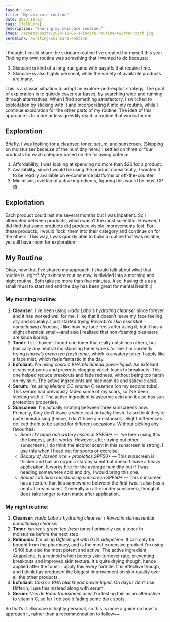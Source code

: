 ```yaml
---
layout: post
title: "My skincare routine"
date: 2023-12-05
tags: [folklore]
description: "Sharing my skincare routine."
image: /assets/posts/2023-12-05-skincare-routine/twitter-card.jpg
permalink: /writing/skincare-routine
---
```


I thought I could share the skincare routine I’ve created for myself this year. Finding my own routine was something that I wanted to do because:

1. Skincare is kind of a long-run game with payoffs that require time.
2. Skincare is also highly personal, while the variety of available products are many.

This is a classic situation to adopt an explore-and-exploit strategy. The goal of exploration is to quickly cover our bases, by searching wide and running through alternatives. When I find something satisfactory, I switched to exploitation by sticking with it and incorporating it into my routine, while I continue exploration for the other parts of my routine. The idea of this approach is to more or less greedily reach a routine that works for me.

## Exploration

Briefly, I was looking for a cleanser, toner, serum, and sunscreen. (Skipping on moisturiser because of the humidity here.) I settled on three or four products for each category based on the following criteria:

1. Affordability, I was looking at spending no more than $20 for a product.
2. Availability, since I would be using the product consistently, I wanted it to be readily available on e-commerce platforms or off-the-counter.
3. Minimising overlap of active ingredients, figuring this would be most CP值.

## Exploitation

Each product could last me several months but I was inpatient. So I alternated between products, which wasn’t the most scientific. However, I did find that some products did produce visible improvements fast. For these products, I would ‘lock’ them into their category and continue on for the others. This way, I was quickly able to build a routine that was reliable, yet still have room for exploration.

## My Routine

Okay, now that I’ve shared my approach, I should talk about what that routine is, right? My skincare routine now, is divided into a morning and night routine. Both take no more than five minutes. Also, having this as a small ritual to start and end the day has been great for mental health :)

### My morning routine:

1. **Cleanser**: I’ve been using *Hada Labo's hydrating cleanser* since forever and it has worked well for me. I like that it doesn’t leave my face feeling dry and squeaky. I just started trying *Rovectin’s skin essential conditioning cleanser*, I like how my face feels after using it, but it has a slight chemical smell—and also I realised that non-foaming cleansers are kinda boring.
2. **Toner**: I still haven’t found one toner that really outshines others, but basically any neutral moisturising toner works for me. I’m currently trying *isntree’s green tea fresh toner*, which is a watery toner. I apply like a face mist, which feels fantastic in the day.
3. **Exfoliant**: I'm using *cosrx's BHA blackhead power liquid*. An exfoliant cleans out pores and prevents clogging which leads to breakouts. This one helped reduce breakouts and fade redness, without being too harsh on my skin. The active ingredients are niacinamide and salicylic acid.
4. **Serum**: I'm using *Melano CC vitamin C essence* (on my second tube). This serum had previously faded some of my scars, so I’ve been sticking with it. The active ingredient is ascorbic acid and it also has sun protection properties.
5. **Sunscreen**: I'm actually rotating between three sunscreens now. Primarily, they don’t leave a white cast or tacky finish. I also think they’re quite moisturising (hence, I don’t have a moisturiser). Slight differences do lead them to be suited for different occasions. Without picking any favourites:
    - *Biore UV aqua rich watery essence SPF50+* — I've been using this the longest, and it works. However, after trying out other sunscreens, I do think the alcohol scent in this sunscreen is strong. I use this when I head out for sports or exercise.
    - *Beauty of Joseon rice + probiotics SPF50+* — This sunscreen is thicker and has an organic starchy scent but doesn't leave a heavy application. It works fine for the average humidity but if I was heading somewhere cold and dry, I would bring this one.
    - *Round Lab birch moisturising sunscreen SPF50+* — This sunscreen has a texture that lies somewhere between the first two. It also has a neutral cream scent. Generally an all-rounder sunscreen, though it does take longer to turn matte after application.

### My night routine:

1. **Cleanser**: *Hada Labo's hydrating cleanser* / *Rovectin skin essential conditioning cleanser*
2. **Toner**: *isntree’s green tea fresh toner* I primarily use a toner to moisturise before the next step.
3. **Retinoids**: I'm using *Differin gel with 0.1% adepelene*. It can only be bought from the pharmacy, and is the most expensive product I'm using ($40) but also the most potent and active. The active ingredient, Adapelene, is a retinoid which boosts skin turnover rate, preventing breakouts and improved skin texture. It's quite drying though, hence applied after the toner. I apply this every fortnite. It is effective though, and I think has produced the biggest improvement on skin quality over all the other products.
4. **Exfoliant**: *Cosrx's BHA blackhead power liquid*. On days I don't use Differin, I use this instead along with serum.
5. **Serum**: *Cos de Baha tranexamic acid*. I’m testing this as an alternative to vitamin C, so far I do see it fading some dark spots.

So that’s it. Skincare is highly personal, so this is more a guide on how to approach it, rather than a recommendation to follow~~
